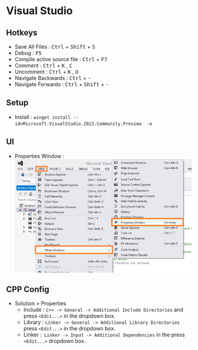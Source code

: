 # Visual Studio

## Hotkeys
  - Save All Files :  <kbd>Ctrl</kbd> +  <kbd>Shift</kbd> + <kbd>S</kbd> 
  - Debug : <kbd>F5</kbd>
  - Compile active source file : <kbd>Ctrl</kbd> +  <kbd>F7</kbd>
  - Comment :  <kbd>Ctrl</kbd> +  <kbd>K</kbd> , <kbd>C</kbd>
  - Uncomment :  <kbd>Ctrl</kbd> +  <kbd>K</kbd> , <kbd>U</kbd>
  - Navigate Backwards :  <kbd>Ctrl</kbd> +  <kbd>-</kbd> 
  - Navigate Forwards :  <kbd>Ctrl</kbd> +  <kbd>Shift</kbd> + <kbd>-</kbd> 

## Setup
  - Install : `winget install --id=Microsoft.VisualStudio.2022.Community.Preview  -e`


## UI

- Properties Window : 
  ![Properties Window](image.png)

## CPP Config
  - Solution > Properties
    - Include : `C++ -> General -> Additional Include Directories` and press `<Edit...>` in the dropdown box.
    - Library : `Linker -> General -> Additional Library Directories` press `<Edit...>` in the dropdown box.
    - Linker :` Linker -> Input -> Additional Dependencies` in the  press `<Edit...>` dropdown box.